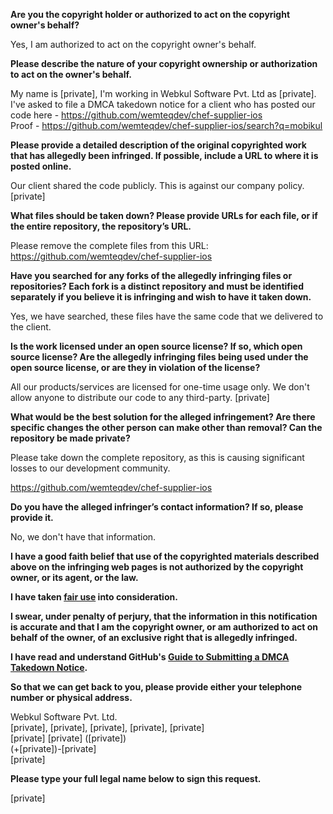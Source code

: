 **Are you the copyright holder or authorized to act on the copyright owner's behalf?**

Yes, I am authorized to act on the copyright owner's behalf.

**Please describe the nature of your copyright ownership or authorization to act on the owner's behalf.**

My name is [private], I'm working in Webkul Software Pvt. Ltd as [private]. I've asked to file a DMCA takedown notice for a client who has posted our code here - https://github.com/wemteqdev/chef-supplier-ios  
Proof - https://github.com/wemteqdev/chef-supplier-ios/search?q=mobikul  

**Please provide a detailed description of the original copyrighted work that has allegedly been infringed. If possible, include a URL to where it is posted online.**

Our client shared the code publicly. This is against our company policy.  
[private]  

**What files should be taken down? Please provide URLs for each file, or if the entire repository, the repository’s URL.**

Please remove the complete files from this URL: https://github.com/wemteqdev/chef-supplier-ios

**Have you searched for any forks of the allegedly infringing files or repositories? Each fork is a distinct repository and must be identified separately if you believe it is infringing and wish to have it taken down.**

Yes, we have searched, these files have the same code that we delivered to the client.

**Is the work licensed under an open source license? If so, which open source license? Are the allegedly infringing files being used under the open source license, or are they in violation of the license?**

All our products/services are licensed for one-time usage only. We don't allow anyone to distribute our code to any third-party.
[private]  

**What would be the best solution for the alleged infringement? Are there specific changes the other person can make other than removal? Can the repository be made private?**

Please take down the complete repository, as this is causing significant losses to our development community.

https://github.com/wemteqdev/chef-supplier-ios

**Do you have the alleged infringer’s contact information? If so, please provide it.**

No, we don't have that information.

**I have a good faith belief that use of the copyrighted materials described above on the infringing web pages is not authorized by the copyright owner, or its agent, or the law.**

**I have taken <a href="https://www.lumendatabase.org/topics/22">fair use</a> into consideration.**

**I swear, under penalty of perjury, that the information in this notification is accurate and that I am the copyright owner, or am authorized to act on behalf of the owner, of an exclusive right that is allegedly infringed.**

**I have read and understand GitHub's <a href="https://docs.github.com/articles/guide-to-submitting-a-dmca-takedown-notice/">Guide to Submitting a DMCA Takedown Notice</a>.**

**So that we can get back to you, please provide either your telephone number or physical address.**

Webkul Software Pvt. Ltd.  
[private], [private], [private], [private], [private]  
[private] [private] ([private])  
(+[private])-[private]  
[private]  

**Please type your full legal name below to sign this request.**

[private]  
